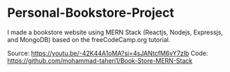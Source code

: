 # Personal-Bookstore-Project

I made a bookstore website using MERN Stack (Reactjs, Nodejs, Expressjs, and MongoDB) based on the freeCodeCamp.org tutorial.

Source: https://youtu.be/-42K44A1oMA?si=4sJANtcfM6vY7zIb
Code: https://github.com/mohammad-taheri1/Book-Store-MERN-Stack

